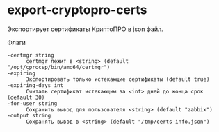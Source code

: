 # export-cryptopro-certs
Экспортирует сертификаты КриптоПРО в json файл.

Флаги
```
-certmgr string
      certmgr лежит в <string> (default "/opt/cprocsp/bin/amd64/certmgr")
-expiring
      Экспортировать только истекающие сертификаты (default true)
-expiring-days int
      Считать сертификат истекающим за <int> дней до конца срок  (default 30)
-for-user string
      Сохранить вывод для пользователя <string> (default "zabbix")
-output string
      Сохранять вывод в <string> (default "/tmp/certs-info.json")
```
